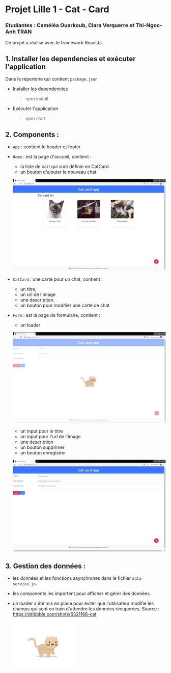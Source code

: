 # Projet Lille 1 - Cat - Card

### Etudiantes : Caméléa Ouarkoub, Clara Verquerre et Thi-Ngoc-Anh TRAN

<p>Ce projet a réalisé avec le framework ReactJs.</p>

## 1. Installer les dependencies et exécuter l'application

Dans le répertoire qui contient `package.json`

- Installer les dependencies

    > npm install

- Exécuter l'application

    > npm start

## 2. Components : 
- `App` : contient le header et footer
- `Home` : est la page d'accueil, contient : 
    + la liste de cart qui sont définie en CatCard.
    + un bouton d'ajouter le nouveau chat
    <p align="left">
    <img src="lille1-cat-card/public/home.png" width="600" title="home">
    </p>

- `CatCard` : une carte pour un chat, contient :
    + un titre, 
    + un url de l'image
    + une description.
    + un bouton pour modifier une carte de chat

- `Form` : est la page de formulaire, contient :
    + un loader
    <p align="left">
    <img src="lille1-cat-card/public/loader.png" width="600" title="loader">
    </p>
    
    + un input pour le titre
    + un input pour l'url de l'image
    + une description
    + un bouton supprimer
    + un bouton enregistrer

    <p align="left">
    <img src="lille1-cat-card/public/form.png" width="600" title="form">
    </p>
    

## 3. Gestion des données : 
- les données et les fonctions asynchrones dans le fichier `data-service.js`.
- les components les importent pour afficher et gérer des données.
- un loader a été mis en place pour éviter que l'utilisateur modifie les champs qui sont en train d'attendre les données récupérées. Source : https://dribbble.com/shots/6321168-cat

    <p align="left">
    <img src="lille1-cat-card/src/share/loading_cat.gif" width="200" title="loader">
    </p>